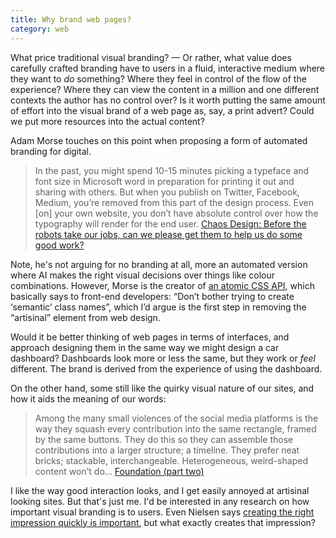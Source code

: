 ```yaml
---
title: Why brand web pages?
category: web
---
```


What price traditional visual branding? — Or rather, what value does carefully crafted branding have to users in a fluid, interactive medium where they want to _do_ something? Where they feel in control of the flow of the experience? Where they can view the content in a million and one different contexts the author has no control over? Is it worth putting the same amount of effort into the visual brand of a web page as, say, a print advert? Could we put more resources into the actual content?

Adam Morse touches on this point when proposing a form of automated branding for digital.

> In the past, you might spend 10-15 minutes picking a typeface and font size in Microsoft word in preparation for printing it out and sharing with others. But when you publish on Twitter, Facebook, Medium, you’re removed from this part of the design process. Even [on] your own website, you don’t have absolute control over how the typography will render for the end user. [Chaos Design: Before the robots take our jobs, can we please get them to help us do some good work?](https://mrmrs.cc/writing/chaos-design/)

Note, he's not arguing for no branding at all, more an automated version where AI makes the right visual decisions over things like colour combinations. However, Morse is the creator of [an atomic CSS API](https://tachyons.io/), which basically says to front-end developers: “Don’t bother trying to create ‘semantic’ class names”, which I’d argue is the first step in removing the “artisinal” element from web design.

Would it be better thinking of web pages in terms of interfaces, and approach designing them in the same way we might design a car dashboard? Dashboards look more or less the same, but they work or _feel_ different. The brand is derived from the experience of using the dashboard.

On the other hand, some still like the quirky visual nature of our sites, and how it aids the meaning of our words:

> Among the many small violences of the social media platforms is the way they squash every contribution into the same rectangle, framed by the same buttons. They do this so they can assemble those contributions into a larger structure; a timeline. They prefer neat bricks; stackable, interchangeable. Heterogeneous, weird-shaped content won’t do... [Foundation (part two)](https://society.robinsloan.com/archive/january-2021/)

I like the way good interaction looks, and I get easily annoyed at artisinal looking sites. But that's just me. I'd be interested in any research on how important visual branding is to users. Even Nielsen says [creating the right impression quickly is important](https://www.nngroup.com/articles/how-long-do-users-stay-on-web-pages/), but what exactly creates that impression?

